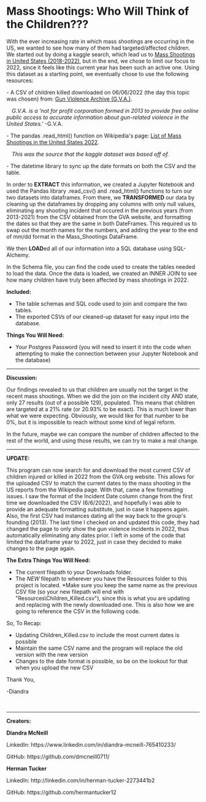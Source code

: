 # Mass Shootings: Who Will Think of the Children???

With the ever increasing rate in which mass shootings are occurring in the US, we wanted to see how many of them had targeted/affected children. We started out by doing a kaggle search, which lead us to <a href="https://www.kaggle.com/datasets/hemil26/mass-shootings-in-united-states-20182022?select=shootings_2022.csv">Mass Shootings in United States (2018-2022)</a>, but in the end, we chose to limit our focus to 2022, since it feels like this current year has been such an active one. Using this dataset as a starting point, we eventually chose to use the following resources: 

<p>- A CSV of children killed downloaded on 06/06/2022 (the day this topic was chosen) from: <a href="https://www.gunviolencearchive.org/">Gun Violence Archive (G.V.A.)</a>.</p> 
<p>&emsp;<i>G.V.A. is a 'not for profit corporation formed in 2013 to provide free online public access to accurate information about gun-related violence in the United States.'</i> -G.V.A.</p>

<p>- The pandas .read_html() function on Wikipedia's page: <a href="https://en.wikipedia.org/wiki/List_of_mass_shootings_in_the_United_States_in_2022">List of Mass Shootings in the United States 2022</a>.</p>
<p>&emsp;<i>This was the source that the kaggle dataset was based off of.</i></p>
  
 <p>- The datetime library to sync up the date formats on both the CSV and the table.</p>
  
In order to <b>EXTRACT</b> this information, we created a Jupyter Notebook and used the Pandas library .read_csv() and .read_html() functions to turn our two datasets into dataframes. From there, we <b>TRANSFORMED</b> our data by cleaning up the dataframes by dropping any columns with only null values, eliminating any shooting incident that occured in the previous years (from 2013-2021) from the CSV obtained from the GVA website, and formatting the dates so that they are the same in both DateFrames. This required us to swap out the month names for the numbers, and adding the year to the end of mm/dd format in the Mass_Shootings DataFrame.

We then <b>LOAD</b>ed all of our information into a SQL database using SQL-Alchemy. 

In the Schema file, you can find the code used to create the tables needed to load the data. Once the data is loaded, we created an INNER JOIN to see how many children have truly been affected by mass shootings in 2022. 

<b>Included:</b>
- The table schemas and SQL code used to join and compare the two tables.
- The exported CSVs of our cleaned-up dataset for easy input into the database. 

<b>Things You Will Need:</b>
- Your Postgres Password (you will need to insert it into the code when attempting to make the connection between your Jupyter Notebook and the database)

<hr>

<b>Discussion:</b>

Our findings revealed to us that children are usually not the target in the recent mass shootings. When we did the join on the incident city AND state, only 27 results (out of a possible 129), populated. This means that children are targeted at a 21% rate (or 20.93% to be exact). This is much lower than what we were expecting. Obviously, we would like for that number to be 0%, but it is impossible to reach without some kind of legal reform.

In the future, maybe we can compare the number of children affected to the rest of the world, and using those results, we can try to make a real change.
<br>
<hr>
<b>UPDATE:</b>

This program can now search for and download the most current CSV of children injured or killed in 2022 from the GVA.org website. This allows for the uploaded CSV to match the current dates to the mass shooting in the US reports from the Wikipedia page. With that, came a few formatting issues. I saw the format of the Incident Date column change from the first time we downloaded the CSV (6/6/2022), and hopefully I was able to provide an adequate formatting substitute, just in case it happens again. Also, the first CSV had instances dating all the way back to the group's founding (2013). The last time I checked on and updated this code, they had changed the page to only show the gun violence incidents in 2022, thus automatically eliminating any dates prior. I left in some of the code that limited the dataframe year to 2022, just in case they decided to make changes to the page again.

<b>The Extra Things You Will Need:</b>
- The current filepath to your Downloads folder.
- The <i>NEW</i> filepath to wherever you have the Resources folder to this project is located.
*Make sure you keep the same name as the previous CSV file (so your new filepath will end with "Resources\\Children_Killed.csv"), since this is what you are updating and replacing with the newly downloaded one. This is also how we are going to reference the CSV in the following code.

So, To Recap:
- Updating Children_Killed.csv to include the most current dates is possible
- Maintain the same CSV name and the program will replace the old version with the new version 
- Changes to the date format is possible, so be on the lookout for that when you upload the new CSV

<p>Thank You,</p>
<p>-Diandra</p>

<br>
<hr>
<b>Creators:</b>
<p><b>Diandra McNeill</b></p>
  <p>LinkedIn: https://www.linkedin.com/in/diandra-mcneill-765410233/</p>
  <p>GitHub: https://github.com/dmcneill0711/</p>
<p><b>Herman Tucker</b></p>
  <p>LinkedIn: http://linkedin.com/in/herman-tucker-2273441b2</p>
  <p>GitHub: https://github.com/hermantucker12</p>
